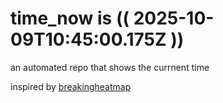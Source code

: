 # time_now is (( 2025-10-09T10:45:00.175Z ))

an automated repo that shows the currnent time

inspired by [breakingheatmap](https://github.com/breakingheatmap/breakingheatmap)
